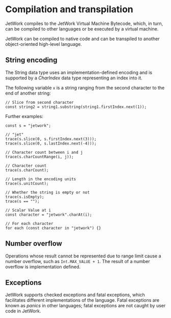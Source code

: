 # Compilation and transpilation

JetWork compiles to the JetWork Virtual Machine Bytecode, which, in turn, can be compiled to other languages or be executed by a virtual machine.

JetWork can be compiled to native code and can be transpiled to another object-oriented high-level language.

## String encoding

The String data type uses an implementation-defined encoding and is supported by a *CharIndex* data type representing an index into it.

The following variable `x` is a string ranging from the second character to the end of another string:

```
// Slice from second character
const string2 = string1.substring(string1.firstIndex.next(1));
```

Further examples:

```
const s = "jetwork";

// "jet"
trace(s.slice(0, s.firstIndex.next(3)));
trace(s.slice(0, s.lastIndex.next(-4)));

// Character count between i and j
trace(s.charCountRange(i, j));

// Character count
trace(s.charCount);

// Length in the encoding units
trace(s.unitCount);

// Whether the string is empty or not
trace(s.isEmpty);
trace(s == "");

// Scalar Value at i
const character = "jetwork".charAt(i);

// For each character
for each (const character in "jetwork") {}
```

## Number overflow

Operations whose result cannot be represented due to range limit cause a number overflow, such as `Int.MAX_VALUE + 1`. The result of a number overflow is implementation defined.

## Exceptions

JetWork supports checked exceptions and fatal exceptions, which facilitates different implementations of the language. Fatal exceptions are known as *panics* in other languages; fatal exceptions are not caught by user code in JetWork.